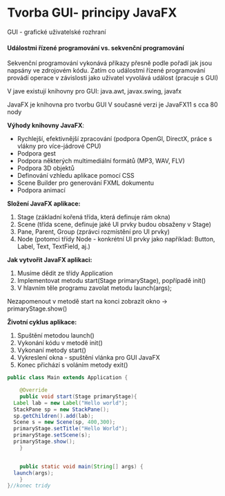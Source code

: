 # Tvorba GUI- principy JavaFX

GUI - grafické uživatelské rozhraní

#### Událostmi řízené programování vs. sekvenční programování
Sekvenční programování vykonává příkazy přesně podle pořadí jak jsou napsány ve zdrojovém kódu. Zatím co událostmi řízené programování provádí operace v závislosti jako uživatel vyvolává událost (pracuje s GUI)

V jave existují knihovny pro GUI: java.awt, javax.swing, javafx

JavaFX je knihovna pro tvorbu GUI
V současné verzi je JavaFX11 s cca 80 nody

**Výhody knihovny JavaFX**:
  -	Rychlejší, efektivnější zpracování (podpora OpenGl, DirectX, práce s vlákny pro více-jádrové CPU)
  -	Podpora gest
  -	Podpora některých multimediální formátů (MP3, WAV, FLV)
  -	Podpora 3D objektů
  -	Definování vzhledu aplikace pomocí CSS
  -	Scene Builder pro generování FXML dokumentu
  -	Podpora animací

**Složení JavaFX aplikace:**
1.	Stage (základní kořená třída, která definuje rám okna)
2.	Scene (třída scene, definuje jaké UI prvky budou obsaženy v Stage)
3.	Pane, Parent, Group (zprávci rozmístění pro UI prvky)
4.	Node (potomci třídy Node - konkrétní UI prvky jako například: Button, Label, Text, TextField, aj.)

**Jak vytvořit JavaFX aplikaci:**
1.	Musíme dědit ze třídy Application
2.	Implementovat metodu start(Stage primaryStage), popřípadě init()
3.	V hlavním těle programu zavolat metodu launch(args);

Nezapomenout v metodě start na konci zobrazit okno -> primaryStage.show()

**Životní cyklus aplikace:**
1.	Spuštění metodou launch()
2.	Vykonání kódu v metodě init()
3.	Vykonaní metody start()
4.	Vykreslení okna - spuštění vlánka pro GUI JavaFX
5.	Konec přichází s voláním metody exit()


```java
public class Main extends Application {

    @Override
    public void start(Stage primaryStage){
  Label lab = new Label("Hello world");
  StackPane sp = new StackPane();
  sp.getChildren().add(lab);
  Scene s = new Scene(sp, 400,300);
  primaryStage.setTitle("Hello World");
  primaryStage.setScene(s);
  primaryStage.show();
    }


    public static void main(String[] args) {
  launch(args);
    }
}//konec tridy
```
